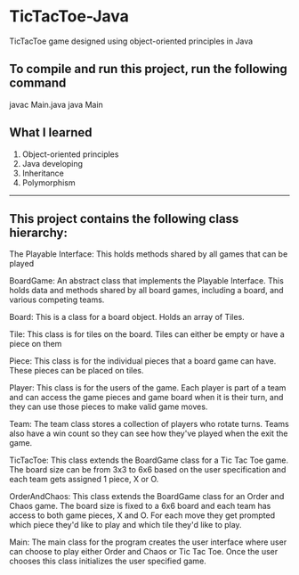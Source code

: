 # TicTacToe-Java

TicTacToe game designed using object-oriented principles in Java

## To compile and run this project, run the following command

javac Main.java
java Main

## What I learned
1. Object-oriented principles
2. Java developing
3. Inheritance
4. Polymorphism

---------------------------------------------------------------------------------------------------------------------------------------------------------------------
## This project contains the following class hierarchy:

The Playable Interface: This holds methods shared by all games that can be played

BoardGame: An abstract class that implements the Playable Interface. This holds data and methods shared by all board games, including a board, and various competing teams.

Board: This is a class for a board object. Holds an array of Tiles.

Tile: This class is for tiles on the board. Tiles can either be empty or have a piece on them

Piece: This class is for the individual pieces that a board game can have. These pieces can be placed on tiles.

Player: This class is for the users of the game. Each player is part of a team and can access the game pieces and game board when it is their turn, and they can use those pieces to make valid game moves.

Team: The team class stores a collection of players who rotate turns. Teams also have a win count so they can see how they've played when the exit the game.

TicTacToe: This class extends the BoardGame class for a Tic Tac Toe game. The board size can be from 3x3 to 6x6 based on the user specification and each team gets assigned 1 piece, X or O.

OrderAndChaos: This class extends the BoardGame class for an Order and Chaos game. The board size is fixed to a 6x6 board and each team has access to both game pieces, X and O. For each move they get prompted which piece they'd like to play and which tile they'd like to play.

Main: The main class for the program creates the user interface where user can choose to play either Order and Chaos or Tic Tac Toe. Once the user chooses this class initializes the user specified game.
